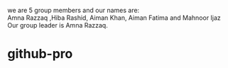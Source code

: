 we are 5 group members and our names are:
<br>
Amna Razzaq ,Hiba Rashid, Aiman Khan, Aiman Fatima and Mahnoor Ijaz
<br>
Our group leader is Amna Razzaq.
# github-pro
